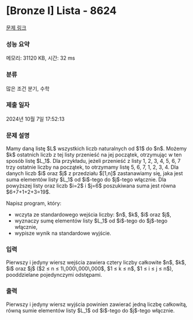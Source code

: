 # [Bronze I] Lista - 8624 

[문제 링크](https://www.acmicpc.net/problem/8624) 

### 성능 요약

메모리: 31120 KB, 시간: 32 ms

### 분류

많은 조건 분기, 수학

### 제출 일자

2024년 10월 7일 17:52:13

### 문제 설명

<p>Mamy daną listę $L$ wszystkich liczb naturalnych od $1$ do $n$. Możemy $k$ ostatnich liczb z tej listy przenieść na jej początek, otrzymując w ten sposób listę $L_1$. Dla przykładu, jeżeli przenieść z listy 1, 2, 3, 4, 5, 6, 7 trzy ostatnie liczby na początek, to otrzymamy listę 5, 6, 7, 1, 2, 3, 4. Dla danych liczb $i$ oraz $j$ z przedziału $[1,n]$ zastanawiamy się, jaka jest suma elementów listy $L_1$ od $i$-tego do $j$-tego włącznie. Dla powyższej listy oraz liczb $i=2$ i $j=6$ poszukiwana suma jest równa $6+7+1+2+3=19$.</p>

<p>Napisz program, który:</p>

<ul>
	<li>wczyta ze standardowego wejścia liczby: $n$, $k$, $i$ oraz $j$,</li>
	<li>wyznaczy sumę elementów listy $L_1$ od $i$-tego do $j$-tego włącznie,</li>
	<li>wypisze wynik na standardowe wyjście.</li>
</ul>

### 입력 

 <p>Pierwszy i jedyny wiersz wejścia zawiera cztery liczby całkowite $n$, $k$, $i$ oraz $j$ ($2 ≤ n ≤ 1\,000\,000\,000$, $1 ≤ k ≤ n$, $1 ≤ i ≤ j ≤ n$), pooddzielane pojedynczymi odstępami.</p>

### 출력 

 <p>Pierwszy i jedyny wiersz wyjścia powinien zawierać jedną liczbę całkowitą, równą sumie elementów listy $L_1$ od $i$-tego do $j$-tego włącznie.</p>

